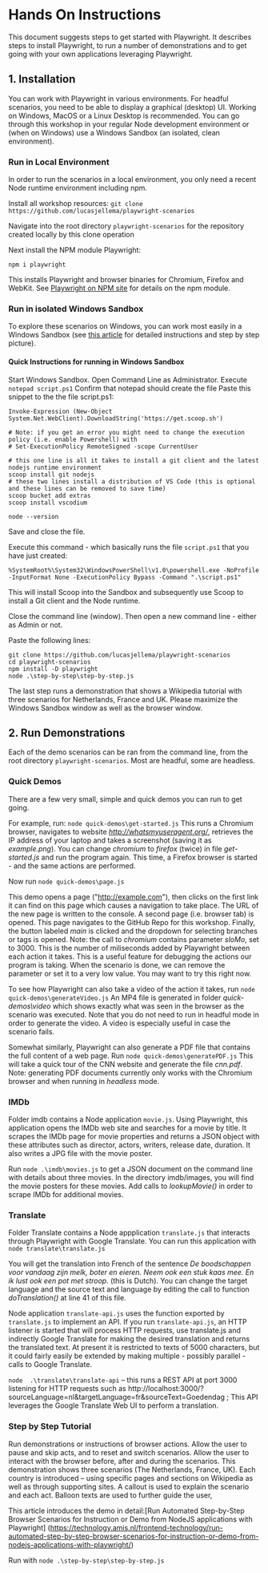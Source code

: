 # Hands On Instructions

This document suggests steps to get started with Playwright. It describes steps to install Playwright, to run a number of demonstrations and to get going with your own applications leveraging Playwright.

## 1. Installation

You can work with Playwright in various environments. For headful scenarios, you need to be able to display a graphical (desktop) UI. Working on Windows, MacOS or a Linux Desktop is recommended. You can go through this workshop in your regular Node development environment or (when on Windows) use a Windows Sandbox (an isolated, clean environment).

### Run in Local Environment
In order to run the scenarios in a local environment, you only need a recent Node runtime environment including npm.

Install all workshop resources:
```git clone https://github.com/lucasjellema/playwright-scenarios```

Navigate into the root directory `playwright-scenarios` for the repository created locally by this clone operation

Next install the NPM module Playwright:

```npm i playwright```

This installs Playwright and browser binaries for Chromium, Firefox and WebKit. See [Playwright on NPM site](https://www.npmjs.com/package/playwright) for details on the npm module.

### Run in isolated Windows Sandbox
To explore these scenarios on Windows, you can work most easily in a Windows Sandbox (see [this article](https://technology.amis.nl/frontend-technology/quickly-run-nodejs-demos-in-vanilla-windows-sandbox-featuring-scoop/) for detailed instructions and step by step picture).

#### Quick Instructions for running in Windows Sandbox

Start Windows Sandbox.
Open Command Line as Administrator.
Execute `notepad script.ps1`
Confirm that notepad should create the file
Paste this snippet to the the file script.ps1:
```
Invoke-Expression (New-Object System.Net.WebClient).DownloadString('https://get.scoop.sh')

# Note: if you get an error you might need to change the execution policy (i.e. enable Powershell) with
# Set-ExecutionPolicy RemoteSigned -scope CurrentUser

# this one line is all it takes to install a git client and the latest nodejs runtime environment 
scoop install git nodejs 
# these two lines install a distribution of VS Code (this is optional and these lines can be removed to save time)
scoop bucket add extras 
scoop install vscodium

node --version
```
Save and close the file.

Execute this command - which basically runs the file `script.ps1` that you have just created:
```
%SystemRoot%\System32\WindowsPowerShell\v1.0\powershell.exe -NoProfile -InputFormat None -ExecutionPolicy Bypass -Command ".\script.ps1"
```
This will install Scoop into the Sandbox and subsequently use Scoop to install a Git client and the Node runtime.

Close the command line (window). Then open a new command line - either as Admin or not.

Paste the following lines:
```
git clone https://github.com/lucasjellema/playwright-scenarios
cd playwright-scenarios
npm install -D playwright
node .\step-by-step\step-by-step.js
```
The last step runs a demonstration that shows a Wikipedia tutorial with three scenarios for Netherlands, France and UK. Please maximize the Windows Sandbox window as well as the browser window.


## 2. Run Demonstrations
Each of the demo scenarios can be ran from the command line, from the root directory `playwright-scenarios`. Most are headful, some are headless.

### Quick Demos

There are a few very small, simple and quick demos you can run to get going.

For example, run:
```node quick-demos\get-started.js```
This runs a Chromium browser, navigates to website *http://whatsmyuseragent.org/*, retrieves the IP address of your laptop and takes a screenshot (saving it as *example.png*). You can change *chromium* to *firefox* (twice) in file *get-started.js* and run the program again. This time, a Firefox browser is started - and the same actions are performed.

Now run 
```node quick-demos\page.js```

This demo opens a page ("http://example.com"), then clicks on the first link it can find on this page which causes a navigation to take place. The URL of the new page is written to the console. A second page (i.e. browser tab) is opened. This page navigates to the GitHub Repo for this workshop. Finally, the button labeled *main* is clicked and the dropdown for selecting branches or tags is opened. Note: the call to *chromium* contains parameter *sloMo*, set to 3000. This is the number of miliseconds added by Playwright between each action it takes. This is a useful feature for debugging the actions our program is taking. When the scenario is done, we can remove the parameter or set it to a very low value. You may want to try this right now.

To see how Playwright can also take a video of the action it takes, run
```node quick-demos\generateVideo.js```
An MP4 file is generated in folder *quick-demos\video* which shows exactly what was seen in the browser as the scenario was executed. Note that you do not need to run in headful mode in order to generate the video. A video is especially useful in case the scenario fails.

Somewhat similarly, Playwright can also generate a PDF file that contains the full content of a web page. Run
```node quick-demos\generatePDF.js```
This will take a quick tour of the CNN website and generate the file *cnn.pdf*. Note: generating PDF documents currently only works with the Chromium browser and when running in *headless* mode.

### IMDb
Folder imdb contains a Node application `movie.js`. Using Playwright, this application opens the IMDb web site and searches for a movie by title. It scrapes the IMDb page for movie properties and returns a JSON object with these attributes such as director, actors, writers, release date, duration. It also writes a JPG file with the movie poster. 

Run
```node .\imdb\movies.js```
to get a JSON document on the command line with details about three movies. In the directory imdb/images, you will find the movie posters for these movies. Add calls to *lookupMovie()* in order to scrape IMDb for additional movies.


### Translate
Folder Translate contains a Node appplication `translate.js` that interacts through Playwright with Google Translate. You can run this application with
`node translate\translate.js`

You will get the translation into French of the sentence *De boodschappen voor vandaag zijn melk, boter en eieren. Neem ook een stuk kaas mee. En ik lust ook een pot met stroop.* (this is Dutch). You can change the target language and the source text and language by editing the call to function *doTranslation()* at line 41 of this file.

Node application `translate-api.js` uses the function exported by `translate.js` to implement an API. If you run `translate-api.js`, an HTTP listener is started that will process HTTP requests, use translate.js and indirectly Google Translate for making the desired translation and returns the translated text. At present it is restricted to texts of 5000 characters, but it could fairly easily be extended by making multiple - possibly parallel - calls to Google Translate.

`node  .\translate\translate-api` – this runs a REST API at port 3000 listening for HTTP requests such as http://localhost:3000/?sourceLanguage=nl&targetLanguage=fr&sourceText=Goedendag ; This API leverages the Google Translate Web UI to perform a translation.

### Step by Step Tutorial
Run demonstrations or instructions of browser actions. Allow the user to pause and skip acts, and to reset and switch scenarios. Allow the user to interact with the browser before, after and during the scenarios. This demonstration shows three scenarios (The Netherlands, France, UK). Each country is introduced – using specific pages and sections on Wikipedia as well as through supporting sites. A callout is used to explain the scenario and each act. Balloon texts are used to further guide the user,

This article introduces the demo in detail:[Run Automated Step-by-Step Browser Scenarios for Instruction or Demo from NodeJS applications with Playwright]
(https://technology.amis.nl/frontend-technology/run-automated-step-by-step-browser-scenarios-for-instruction-or-demo-from-nodejs-applications-with-playwright/)

Run with
`node .\step-by-step\step-by-step.js`

